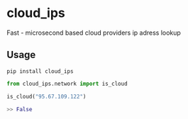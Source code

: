 # cloud_ips

Fast - microsecond based cloud providers ip adress lookup

## Usage

```shell
pip install cloud_ips
```

```python
from cloud_ips.network import is_cloud

is_cloud("95.67.109.122")

>> False
```
